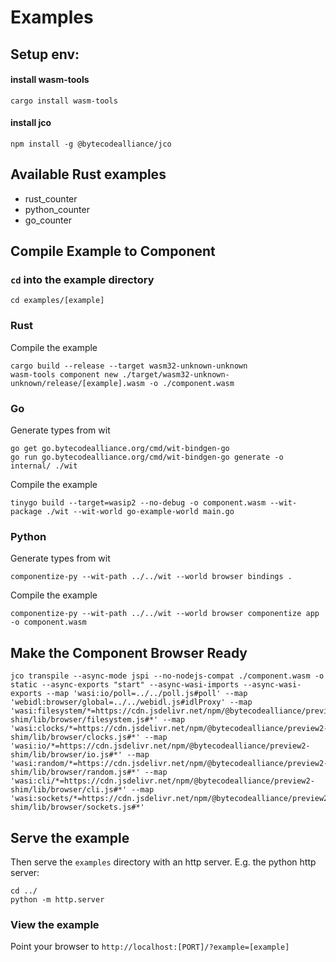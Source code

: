# Examples

## Setup env:

#### install wasm-tools
```shell
cargo install wasm-tools
```

#### install jco
```shell
npm install -g @bytecodealliance/jco
```

## Available Rust examples
- rust_counter
- python_counter
- go_counter


## Compile Example to Component

### `cd` into the example directory
```shell
cd examples/[example]
```

### Rust
Compile the example
```shell
cargo build --release --target wasm32-unknown-unknown
wasm-tools component new ./target/wasm32-unknown-unknown/release/[example].wasm -o ./component.wasm
```

### Go
Generate types from wit
```shell
go get go.bytecodealliance.org/cmd/wit-bindgen-go
go run go.bytecodealliance.org/cmd/wit-bindgen-go generate -o internal/ ./wit
```

Compile the example
<!-- TODO: enable once we remove the go-specific world ```shell
tinygo build --target=wasip2 --no-debug -o component.wasm --wit-package ./wit --wit-world browser main.go
``` -->
```shell
tinygo build --target=wasip2 --no-debug -o component.wasm --wit-package ./wit --wit-world go-example-world main.go
```

### Python
Generate types from wit
```shell
componentize-py --wit-path ../../wit --world browser bindings .
```

Compile the example
```shell
componentize-py --wit-path ../../wit --world browser componentize app -o component.wasm
```

## Make the Component Browser Ready
<!-- TODO: remove `--map` for pollable and webidl once jco has working built in pollable and webidl support. -->
```shell
jco transpile --async-mode jspi --no-nodejs-compat ./component.wasm -o static --async-exports "start" --async-wasi-imports --async-wasi-exports --map 'wasi:io/poll=../../poll.js#poll' --map 'webidl:browser/global=../../webidl.js#idlProxy' --map 'wasi:filesystem/*=https://cdn.jsdelivr.net/npm/@bytecodealliance/preview2-shim/lib/browser/filesystem.js#*' --map 'wasi:clocks/*=https://cdn.jsdelivr.net/npm/@bytecodealliance/preview2-shim/lib/browser/clocks.js#*' --map 'wasi:io/*=https://cdn.jsdelivr.net/npm/@bytecodealliance/preview2-shim/lib/browser/io.js#*' --map 'wasi:random/*=https://cdn.jsdelivr.net/npm/@bytecodealliance/preview2-shim/lib/browser/random.js#*' --map 'wasi:cli/*=https://cdn.jsdelivr.net/npm/@bytecodealliance/preview2-shim/lib/browser/cli.js#*' --map 'wasi:sockets/*=https://cdn.jsdelivr.net/npm/@bytecodealliance/preview2-shim/lib/browser/sockets.js#*'
```

## Serve the example
Then serve the `examples` directory with an http server.
E.g. the python http server:
```shell
cd ../
python -m http.server
```

### View the example
Point your browser to `http://localhost:[PORT]/?example=[example]`
